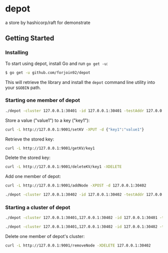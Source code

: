 # depot
a store by hashicorp/raft for demonstrate

## Getting Started

### Installing

To start using depot, install Go and run `go get -u`:

```sh
$ go get -u github.com/forjoin92/depot
```

This will retrieve the library and install the `depot` command line utility into
your `$GOBIN` path.

### Starting one member of depot

```sh
./depot -cluster 127.0.0.1:30401 -id 127.0.0.1:30401 -testAddr 127.0.0.1 -testPort 9001
```

Store a value ("value1") to a key ("key1"):

```sh
curl -L http://127.0.0.1:9001/setKV -XPUT -d {"key1":"value1"}
```

Retrieve the stored key:

```sh
curl -L http://127.0.0.1:9001/getKV/key1
```

Delete the stored key:

```sh
curl -L http://127.0.0.1:9001/deleteKV/key1 -XDELETE
```

Add one member of depot:

```sh
curl -L http://127.0.0.1:9001/addNode -XPOST -d 127.0.0.1:30402

./depot -cluster 127.0.0.1:30402 -id 127.0.0.1:30402 -testAddr 127.0.0.1 -testPort 9002
```

### Starting a cluster of depot

```sh
./depot -cluster 127.0.0.1:30401,127.0.0.1:30402 -id 127.0.0.1:30401 -testAddr 127.0.0.1 -testPort 9001

./depot -cluster 127.0.0.1:30401,127.0.0.1:30402 -id 127.0.0.1:30402 -testAddr 127.0.0.1 -testPort 9002
```

Delete one member of depot's cluster:

```sh
curl -L http://127.0.0.1:9001/removeNode -XDELETE 127.0.0.1:30402
```
